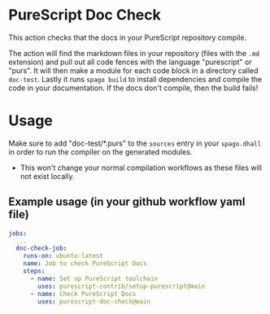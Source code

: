 # PureScript Doc Check

This action checks that the docs in your PureScript repository compile.

The action will find the markdown files in your repository (files with the `.md` extension) and pull out all code fences with the language "purescript" or "purs". It will then make a module for each code block in a directory called `doc-test`. Lastly it runs `spago build` to install dependencies and compile the code in your documentation. If the docs don't compile, then the build fails!

# Usage

Make sure to add "doc-test/*.purs" to the `sources` entry in your `spago.dhall` in order to run the compiler on the generated modules.
- This won't change your normal compilation workflows as these files will not exist locally.

## Example usage (in your github workflow yaml file)

```yaml
jobs:
  ...
  doc-check-job:
    runs-on: ubuntu-latest
    name: Job to check PureScript Docs
    steps:
      - name: Set up PureScript toolchain
        uses: purescript-contrib/setup-purescript@main
      - name: Check PureScript Docs
        uses: purescript-doc-check@main
```
